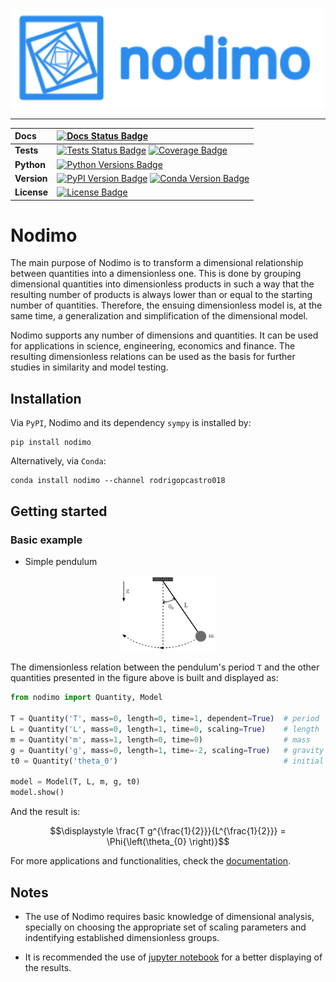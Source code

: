 <p align="center" width="100%">
    <img src="docs/logo/logo_name_side.svg" alt="Nodimo Logo" width="500">
</p>

---

| **Docs**    | [![Docs Status Badge]][Docs Status]                                           |
| :---------- | :---------------------------------------------------------------------------- |
| **Tests**   | [![Tests Status Badge]][Tests Status] [![Coverage Badge]][Coverage]           |
| **Python**  | [![Python Versions Badge]][Python Versions]                                   |
| **Version** | [![PyPI Version Badge]][PyPI Version] [![Conda Version Badge]][Conda Version] |
| **License** | [![License Badge]][License]                                                   |

# Nodimo
The main purpose of Nodimo is to transform a dimensional relationship between quantities into a dimensionless one. This is done by grouping dimensional quantities into dimensionless products in such a way that the resulting number of products is always lower than or equal to the starting number of quantities. Therefore, the ensuing dimensionless model is, at the same time, a generalization and simplification of the dimensional model.

Nodimo supports any number of dimensions and quantities. It can be used for applications in science, engineering, economics and finance. The resulting dimensionless relations can be used as the basis for further studies in similarity and model testing.

## Installation
Via `PyPI`, Nodimo and its dependency `sympy` is installed by:
```shell
pip install nodimo
```

Alternatively, via `Conda`:
```shell
conda install nodimo --channel rodrigopcastro018
```

## Getting started
### Basic example
* Simple pendulum

<p align="center" width="100%">
    <img width="30%" src="docs/tutorials/drawings/01_simple_pendulum.svg" alt="Simple Pendulum">
</p>

The dimensionless relation between the pendulum's period `T` and the other quantities presented in the figure above is built and displayed as:

```python
from nodimo import Quantity, Model

T = Quantity('T', mass=0, length=0, time=1, dependent=True)  # period
L = Quantity('L', mass=0, length=1, time=0, scaling=True)    # length
m = Quantity('m', mass=1, length=0, time=0)                  # mass
g = Quantity('g', mass=0, length=1, time=-2, scaling=True)   # gravity
t0 = Quantity('theta_0')                                     # initial angle

model = Model(T, L, m, g, t0)
model.show()
```

And the result is:

$$\displaystyle \frac{T g^{\frac{1}{2}}}{L^{\frac{1}{2}}} = \Phi{\left(\theta_{0} \right)}$$

For more applications and functionalities, check the [documentation][Docs Status].

## Notes

* The use of Nodimo requires basic knowledge of dimensional analysis, specially on choosing the appropriate set of scaling parameters and indentifying established dimensionless groups.

* It is recommended the use of [jupyter notebook][Jupyter Notebook] for a better displaying of the results.

<!-- Links -->
[Docs Status]: https://nodimo.readthedocs.io/
[Docs Status Badge]: https://img.shields.io/readthedocs/nodimo?color=8A2BE2
[Tests Status]: https://github.com/rodrigopcastro018/nodimo/actions/workflows/full_test.yml?query=branch%3Amain
[Tests Status Badge]: https://img.shields.io/github/actions/workflow/status/rodrigopcastro018/nodimo/full_test.yml?branch=main&label=Tests
[Coverage]: https://coverage-badge.samuelcolvin.workers.dev/redirect/rodrigopcastro018/nodimo
[Coverage Badge]: https://coverage-badge.samuelcolvin.workers.dev/rodrigopcastro018/nodimo.svg
[Python Versions]: https://pypi.org/project/nodimo
[Python Versions Badge]: https://img.shields.io/pypi/pyversions/nodimo
[PyPI Version]: https://pypi.org/project/nodimo/
[PyPI Version Badge]: https://img.shields.io/pypi/v/nodimo?label=PyPI&color=orange
[Conda Version]: https://anaconda.org/rodrigopcastro018/nodimo
[Conda Version Badge]: https://img.shields.io/conda/v/rodrigopcastro018/nodimo?label=Conda&color=green
[PyPI Downloads]: https://pypi.org/project/nodimo
[PyPI Downloads Badge]: https://img.shields.io/pypi/dm/nodimo?label=PyPI%20downloads&color=blue
[Conda Downloads]: https://anaconda.org/rodrigopcastro018/nodimo
[Conda Downloads Badge]: https://img.shields.io/conda/d/rodrigopcastro018/nodimo?label=Conda%20downloads&color=green
[License]: https://github.com/rodrigopcastro018/nodimo/blob/main/LICENSE
[License Badge]: https://img.shields.io/github/license/rodrigopcastro018/nodimo?label=License&color=yellow
[Jupyter Notebook]: https://jupyter.org/
